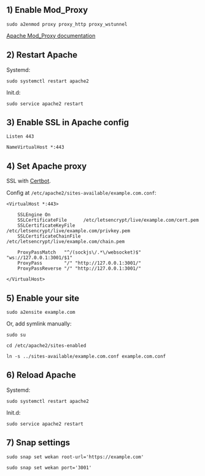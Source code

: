 ## 1) Enable Mod_Proxy

```
sudo a2enmod proxy proxy_http proxy_wstunnel
```

[Apache Mod_Proxy documentation](http://httpd.apache.org/docs/current/mod/mod_proxy.html)

## 2) Restart Apache

Systemd:
```
sudo systemctl restart apache2
```
Init.d:
```
sudo service apache2 restart
```

## 3) Enable SSL in Apache config
```
Listen 443

NameVirtualHost *:443
```
## 4) Set Apache proxy

SSL with [Certbot](https://certbot.eff.org).

Config at `/etc/apache2/sites-available/example.com.conf`:

```ApacheConf
<VirtualHost *:443>

    SSLEngine On
    SSLCertificateFile      /etc/letsencrypt/live/example.com/cert.pem
    SSLCertificateKeyFile   /etc/letsencrypt/live/example.com/privkey.pem
    SSLCertificateChainFile /etc/letsencrypt/live/example.com/chain.pem

    ProxyPassMatch   "^/(sockjs\/.*\/websocket)$" "ws://127.0.0.1:3001/$1"
    ProxyPass        "/" "http://127.0.0.1:3001/"
    ProxyPassReverse "/" "http://127.0.0.1:3001/"

</VirtualHost>
```

## 5) Enable your site

```
sudo a2ensite example.com
```
Or, add symlink manually:
```
sudo su

cd /etc/apache2/sites-enabled

ln -s ../sites-available/example.com.conf example.com.conf
```

## 6) Reload Apache

Systemd:
```
sudo systemctl restart apache2
```
Init.d:
```
sudo service apache2 restart
```

## 7) Snap settings
```
sudo snap set wekan root-url='https://example.com'

sudo snap set wekan port='3001'
```